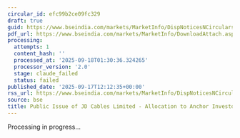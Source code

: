 ```yaml
---
circular_id: efc99b2ce09fc329
draft: true
guid: https://www.bseindia.com/markets/MarketInfo/DispNoticesNCirculars.aspx?Noticeid={43662135-C5B8-4DB4-8CAE-16D79EE598E7}&noticeno=20250917-23&dt=09/17/2025&icount=23&totcount=57&flag=0
pdf_url: https://www.bseindia.com/markets/MarketInfo/DownloadAttach.aspx?id=20250917-23&attachedId=46dbc206-efc1-46f6-8d77-f0c2c3b9b89e
processing:
  attempts: 1
  content_hash: ''
  processed_at: '2025-09-18T01:30:36.324265'
  processor_version: '2.0'
  stage: claude_failed
  status: failed
published_date: '2025-09-17T12:12:35+00:00'
rss_url: https://www.bseindia.com/markets/MarketInfo/DispNoticesNCirculars.aspx?Noticeid={43662135-C5B8-4DB4-8CAE-16D79EE598E7}&noticeno=20250917-23&dt=09/17/2025&icount=23&totcount=57&flag=0
source: bse
title: Public Issue of JD Cables Limited - Allocation to Anchor Investors
---
```


Processing in progress...